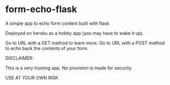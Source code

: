 # form-echo-flask
A simple app to echo form content built with flask

Deployed on heroku as a hobby app (you may have to wake it up).

Go to URL with a GET method to learn more.
Go to URL with a POST method to echo back the contents of your form.

DISCLAIMER:

This is a very trusting app. No provision is made for security.

USE AT YOUR OWN RISK
